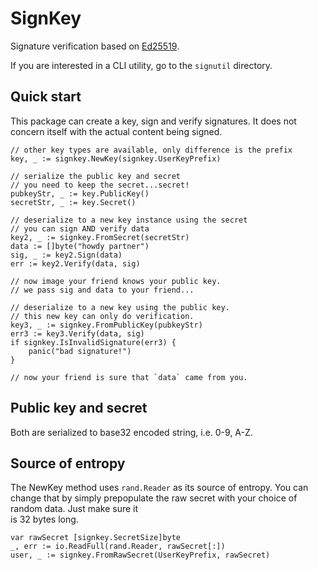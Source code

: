SignKey
=======
Signature verification based on [Ed25519](https://ed25519.cr.yp.to/).

If you are interested in a CLI utility, go to the `signutil` directory.

Quick start
-----------
This package can create a key, sign and verify signatures. It does not concern itself with the 
actual content being signed.

```golang
// other key types are available, only difference is the prefix
key, _ := signkey.NewKey(signkey.UserKeyPrefix)

// serialize the public key and secret
// you need to keep the secret...secret!
pubkeyStr, _ := key.PublicKey()
secretStr, _ := key.Secret()

// deserialize to a new key instance using the secret
// you can sign AND verify data
key2, _ := signkey.FromSecret(secretStr)
data := []byte("howdy partner")
sig, _ := key2.Sign(data)
err := key2.Verify(data, sig)

// now image your friend knows your public key.
// we pass sig and data to your friend...

// deserialize to a new key using the public key.
// this new key can only do verification.
key3, _ := signkey.FromPublicKey(pubkeyStr)
err3 := key3.Verify(data, sig)
if signkey.IsInvalidSignature(err3) {
    panic("bad signature!")
}

// now your friend is sure that `data` came from you.
```

Public key and secret
---------------------
Both are serialized to base32 encoded string, i.e. 0-9, A-Z.


Source of entropy
-----------------
The NewKey method uses `rand.Reader` as its source of entropy. You can change that by 
simply prepopulate the raw secret with your choice of random data. Just make sure it  
is 32 bytes long.

```golang
var rawSecret [signkey.SecretSize]byte
_, err := io.ReadFull(rand.Reader, rawSecret[:])
user, _ := signkey.FromRawSecret(UserKeyPrefix, rawSecret)
```
